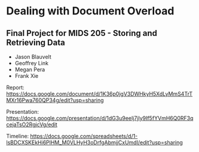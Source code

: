 # Dealing with Document Overload

## Final Project for MIDS 205 - Storing and Retrieving Data

- Jason Blauvelt
- Geoffrey Link
- Megan Pera
- Frank Xie


Report: https://docs.google.com/document/d/1K36p0jgV3DWHkyH5XdLyMmS4TrTMXr16Pwa760QP34g/edit?usp=sharing

Presentation: https://docs.google.com/presentation/d/1dG3u9eeIj7jly9If5fYVmH6Q0RF3qcejaTsO2RgjcVg/edit

Timeline: https://docs.google.com/spreadsheets/d/1-lsBDCXSKEkHi6PlHM_M0VLHyH3oDrfgAbmjjCxUmdI/edit?usp=sharing

